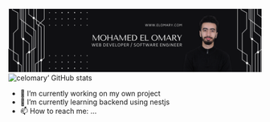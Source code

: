 ![hero picture](assets/github_banner.png)
![celomary’ GitHub stats](https://github-readme-stats.vercel.app/api?username=celomary&theme=synthwave&show_icons=true&count_private=true)
- 🔭 I’m currently working on my own project
- 🌱 I’m currently learning backend using nestjs
- 📫 How to reach me: ...

